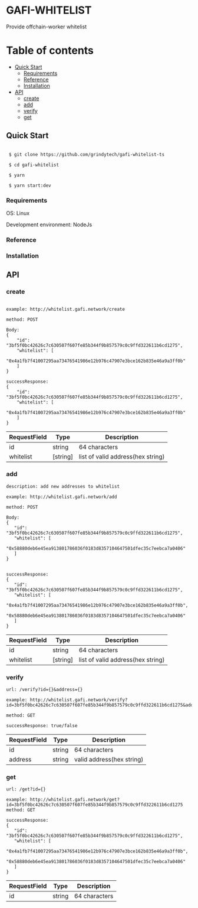 # GAFI-WHITELIST

  Provide offchain-worker whitelist

# Table of contents

- [Quick Start](#quick-start)
  - [Requirements](#requirements)
  - [Reference](#reference)
  - [Installation](#installation)
- [API](#API)
  - [create](#create)
  - [add](#add)
  - [verify](#verify)
  - [get](#get)

## Quick Start

 ```
 
  $ git clone https://github.com/grindytech/gafi-whitelist-ts
  
  $ cd gafi-whitelist
  
  $ yarn
  
  $ yarn start:dev
 
 ```

### Requirements

OS: Linux

Development environment: NodeJs


### Reference

### Installation

## API

### create

```

example: http://whitelist.gafi.network/create

method: POST

Body: 
{
    "id": "3bf5f0bc42626c7c630507f607fe85b344f9b857579c0c9ffd322611b6cd1275",
    "whitelist": [
        "0x4a1fb7f41007295aa73476541986e12b976c47907e3bce162b835e46a9a3ff0b"
    ]
}

successResponse:
{
    "id": "3bf5f0bc42626c7c630507f607fe85b344f9b857579c0c9ffd322611b6cd1275",
    "whitelist": [
        "0x4a1fb7f41007295aa73476541986e12b976c47907e3bce162b835e46a9a3ff0b"
    ]
}
```

| RequestField  | Type | Description |
| ------------- | ------------- | ------------- |
| id | string  |  64 characters |
| whitelist | [string]  |  list of valid address(hex string)|

### add

 ```
description: add new addresses to whitelist

example: http://whitelist.gafi.network/add

method: POST

Body:
{
    "id": "3bf5f0bc42626c7c630507f607fe85b344f9b857579c0c9ffd322611b6cd1275",
    "whitelist": [
        "0x58880deb6e45ea913801786036f0183d8357104647501dfec35c7eebca7a0406"
    ]
}


successResponse:
{
    "id": "3bf5f0bc42626c7c630507f607fe85b344f9b857579c0c9ffd322611b6cd1275",
    "whitelist": [
        "0x4a1fb7f41007295aa73476541986e12b976c47907e3bce162b835e46a9a3ff0b",
        "0x58880deb6e45ea913801786036f0183d8357104647501dfec35c7eebca7a0406"
    ]
}

```
| RequestField  | Type | Description |
| ------------- | ------------- | ------------- |
| id | string  |  64 characters |
| whitelist | [string]  |  list of valid address(hex string)|


### verify

 ```
url: /verify?id={}&address={}

example: http://whitelist.gafi.network/verify?id=3bf5f0bc42626c7c630507f607fe85b344f9b857579c0c9ffd322611b6cd1275&address=0x4a1fb7f41007295aa73476541986e12b976c47907e3bce162b835e46a9a3ff0b

method: GET

successResponse: true/false
```
| RequestField  | Type | Description |
| ------------- | ------------- | ------------- |
| id | string  |  64 characters |
| address | string  |  valid address(hex string)|



### get

 ```
url: /get?id={}

example: http://whitelist.gafi.network/get?id=3bf5f0bc42626c7c630507f607fe85b344f9b857579c0c9ffd322611b6cd1275
method: GET

successResponse:
{
    "id": "3bf5f0bc42626c7c630507f607fe85b344f9b857579c0c9ffd322611b6cd1275",
    "whitelist": [
        "0x4a1fb7f41007295aa73476541986e12b976c47907e3bce162b835e46a9a3ff0b",
        "0x58880deb6e45ea913801786036f0183d8357104647501dfec35c7eebca7a0406"
    ]
}
```
| RequestField  | Type | Description |
| ------------- | ------------- | ------------- |
| id | string  |  64 characters |


